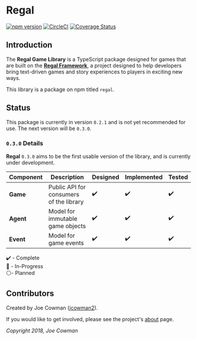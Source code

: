 # Regal

[![npm version](https://badge.fury.io/js/regal.svg)](https://badge.fury.io/js/regal)
[![CircleCI](https://circleci.com/gh/regal/regal.svg?style=svg)](https://circleci.com/gh/regal/regal)
[![Coverage Status](https://coveralls.io/repos/github/regal/regal/badge.svg?branch=master)](https://coveralls.io/github/regal/regal?branch=master)

## Introduction

The **Regal Game Library** is a TypeScript package designed for games that are built on the [**Regal Framework**](https://github.com/regal/about), a project designed to help developers bring text-driven games and story experiences to players in exciting new ways. 

This library is a package on npm titled `regal`.

## Status

This package is currently in version `0.2.1` and is not yet recommended for use. The next version will be `0.3.0`.

### `0.3.0` Details

**Regal** `0.3.0` aims to be the first usable version of the library, and is currently under development.

Component | Description | Designed | Implemented | Tested
--- | --- | --- | --- | ---
**Game** | Public API for consumers of the library | ✔️ | ✔️ | ✔️
**Agent** | Model for immutable game objects | ✔️ | ✔️ | ✔️
**Event** | Model for game events | ✔️ | ✔️ | ✔️

✔️ - Complete   
🔵 - In-Progress    
⚪- Planned

## Contributors

Created by Joe Cowman ([jcowman2](https://github.com/jcowman2)).

If you would like to get involved, please see the project's [about](https://github.com/regal/about) page.

*Copyright 2018, Joe Cowman*
